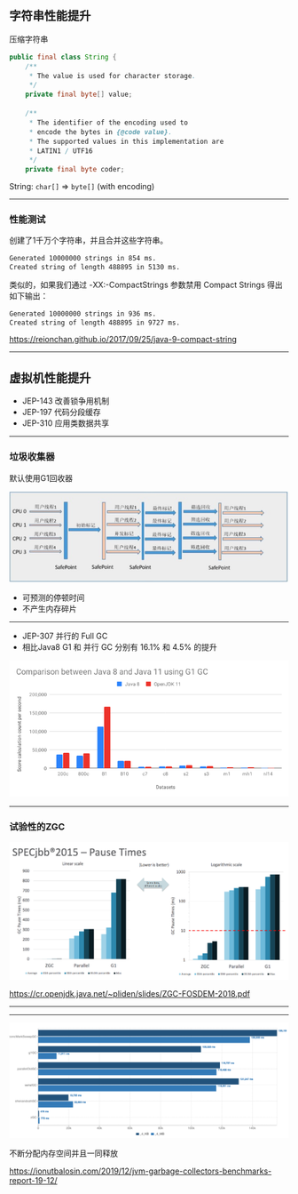 ## 字符串性能提升

压缩字符串

```java
public final class String {
    /**
     * The value is used for character storage.
     */
    private final byte[] value;
    
    /**
     * The identifier of the encoding used to
     * encode the bytes in {@code value}.
     * The supported values in this implementation are
     * LATIN1 / UTF16
     */
    private final byte coder;
```

String: `char[]` => `byte[]` (with encoding)

---

### 性能测试

创建了1千万个字符串，并且合并这些字符串。

    Generated 10000000 strings in 854 ms.
    Created string of length 488895 in 5130 ms.

类似的，如果我们通过 -XX:-CompactStrings 参数禁用 Compact Strings 得出如下输出：

    Generated 10000000 strings in 936 ms.
    Created string of length 488895 in 9727 ms.

<https://reionchan.github.io/2017/09/25/java-9-compact-string>

------

<!-- .slide: class="center" -->
## 虚拟机性能提升

- JEP-143 改善锁争用机制
- JEP-197 代码分段缓存
- JEP-310 应用类数据共享

---

### 垃圾收集器

默认使用G1回收器

![how_g1_works](how_g1_works.png)

- 可预测的停顿时间
- 不产生内存碎片

---

- JEP-307 并行的 Full GC
- 相比Java8 G1 和 并行 GC 分别有 16.1% 和 4.5% 的提升

![g1_on_jdk11](g1_on_jdk11.png)

---

### 试验性的ZGC

![zgc-performance](zgc-performance.png)

<https://cr.openjdk.java.net/~pliden/slides/ZGC-FOSDEM-2018.pdf>

---

<div class="tweet" data-src="https://twitter.com/0xd33d33/status/1034722011032027136"></div>

---

![gc-benchmarks](gc-benchmarks.png)

不断分配内存空间并且一同释放

<https://ionutbalosin.com/2019/12/jvm-garbage-collectors-benchmarks-report-19-12/>
